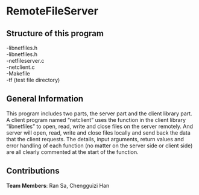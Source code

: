 # RemoteFileServer
##  Structure of this program
-libnetfiles.h  
-libnetfiles.h  
-netfileserver.c  
-netclient.c  
-Makefile  
-tf (test file directory)  
## General Information
  This program includes two parts, the server part and the client library part. A
client program named “netclient” uses the function in the client library “libnetfiles” to
open, read, write and close files on the server remotely. And server will open, read,
write and close files locally and send back the data that the client requests. The
details, input arguments, return values and error handling of each function (no matter
on the server side or client side) are all clearly commented at the start of the function.
##  Contributions
**Team Members**: Ran Sa, Chengguizi Han
